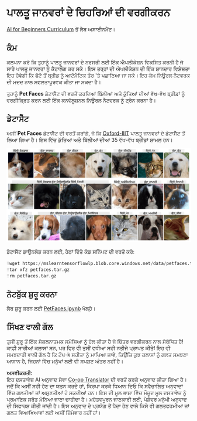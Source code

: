 <!--
CO_OP_TRANSLATOR_METADATA:
{
  "original_hash": "f3d2cee9cb3c52160419e560c57a690e",
  "translation_date": "2025-08-26T09:34:30+00:00",
  "source_file": "lessons/4-ComputerVision/07-ConvNets/lab/README.md",
  "language_code": "pa"
}
-->
# ਪਾਲਤੂ ਜਾਨਵਰਾਂ ਦੇ ਚਿਹਰਿਆਂ ਦੀ ਵਰਗੀਕਰਨ

[AI for Beginners Curriculum](https://github.com/microsoft/ai-for-beginners) ਤੋਂ ਲੈਬ ਅਸਾਈਨਮੈਂਟ।

## ਕੰਮ

ਕਲਪਨਾ ਕਰੋ ਕਿ ਤੁਹਾਨੂੰ ਪਾਲਤੂ ਜਾਨਵਰਾਂ ਦੇ ਨਰਸਰੀ ਲਈ ਇੱਕ ਐਪਲੀਕੇਸ਼ਨ ਵਿਕਸਿਤ ਕਰਨੀ ਹੈ ਜੋ ਸਾਰੇ ਪਾਲਤੂ ਜਾਨਵਰਾਂ ਨੂੰ ਕੈਟਾਲੌਗ ਕਰ ਸਕੇ। ਇਸ ਤਰ੍ਹਾਂ ਦੀ ਐਪਲੀਕੇਸ਼ਨ ਦੀ ਇੱਕ ਸ਼ਾਨਦਾਰ ਵਿਸ਼ੇਸ਼ਤਾ ਇਹ ਹੋਵੇਗੀ ਕਿ ਫੋਟੋ ਤੋਂ ਬ੍ਰੀਡ ਨੂੰ ਆਟੋਮੈਟਿਕ ਤੌਰ 'ਤੇ ਪਛਾਣਿਆ ਜਾ ਸਕੇ। ਇਹ ਕੰਮ ਨਿਊਰਲ ਨੈਟਵਰਕ ਦੀ ਮਦਦ ਨਾਲ ਸਫਲਤਾਪੂਰਵਕ ਕੀਤਾ ਜਾ ਸਕਦਾ ਹੈ।

ਤੁਹਾਨੂੰ **Pet Faces** ਡੇਟਾਸੈੱਟ ਦੀ ਵਰਤੋਂ ਕਰਦਿਆਂ ਬਿੱਲੀਆਂ ਅਤੇ ਕੁੱਤਿਆਂ ਦੀਆਂ ਵੱਖ-ਵੱਖ ਬ੍ਰੀਡਾਂ ਨੂੰ ਵਰਗੀਕ੍ਰਿਤ ਕਰਨ ਲਈ ਇੱਕ ਕਨਵੋਲੂਸ਼ਨਲ ਨਿਊਰਲ ਨੈਟਵਰਕ ਨੂੰ ਟ੍ਰੇਨ ਕਰਨਾ ਹੈ।

## ਡੇਟਾਸੈੱਟ

ਅਸੀਂ **Pet Faces** ਡੇਟਾਸੈੱਟ ਦੀ ਵਰਤੋਂ ਕਰਾਂਗੇ, ਜੋ ਕਿ [Oxford-IIIT](https://www.robots.ox.ac.uk/~vgg/data/pets/) ਪਾਲਤੂ ਜਾਨਵਰਾਂ ਦੇ ਡੇਟਾਸੈੱਟ ਤੋਂ ਲਿਆ ਗਿਆ ਹੈ। ਇਸ ਵਿੱਚ ਕੁੱਤਿਆਂ ਅਤੇ ਬਿੱਲੀਆਂ ਦੀਆਂ 35 ਵੱਖ-ਵੱਖ ਬ੍ਰੀਡਾਂ ਸ਼ਾਮਲ ਹਨ।

![ਜਿਸ ਡੇਟਾਸੈੱਟ ਨਾਲ ਅਸੀਂ ਕੰਮ ਕਰਾਂਗੇ](../../../../../../translated_images/data.50b2a9d5484bdbf0f52f5765b381cec9efe2bd296a98f007f90bedb6ac67f2a8.pa.png)

ਡੇਟਾਸੈੱਟ ਡਾਊਨਲੋਡ ਕਰਨ ਲਈ, ਹੇਠਾਂ ਦਿੱਤੇ ਕੋਡ ਸਨਿੱਪਟ ਦੀ ਵਰਤੋਂ ਕਰੋ:

```python
!wget https://mslearntensorflowlp.blob.core.windows.net/data/petfaces.tar.gz
!tar xfz petfaces.tar.gz
!rm petfaces.tar.gz
```

## ਨੋਟਬੁੱਕ ਸ਼ੁਰੂ ਕਰਨਾ

ਲੈਬ ਸ਼ੁਰੂ ਕਰਨ ਲਈ [PetFaces.ipynb](../../../../../../lessons/4-ComputerVision/07-ConvNets/lab/PetFaces.ipynb) ਖੋਲ੍ਹੋ।

## ਸਿੱਖਣ ਵਾਲੀ ਗੱਲ

ਤੁਸੀਂ ਸ਼ੁਰੂ ਤੋਂ ਇੱਕ ਸੰਕਲਨਾਤਮਕ ਸਮੱਸਿਆ ਨੂੰ ਹੱਲ ਕੀਤਾ ਹੈ ਜੋ ਚਿੱਤਰ ਵਰਗੀਕਰਨ ਨਾਲ ਸੰਬੰਧਿਤ ਹੈ! ਕਾਫ਼ੀ ਸਾਰੀਆਂ ਕਲਾਸਾਂ ਸਨ, ਪਰ ਫਿਰ ਵੀ ਤੁਸੀਂ ਵਧੀਆ ਸਹੀ ਨਤੀਜੇ ਪ੍ਰਾਪਤ ਕੀਤੇ! ਇਹ ਵੀ ਸਮਝਦਾਰੀ ਵਾਲੀ ਗੱਲ ਹੈ ਕਿ ਟੌਪ-k ਸਹੀਤਾ ਨੂੰ ਮਾਪਿਆ ਜਾਵੇ, ਕਿਉਂਕਿ ਕੁਝ ਕਲਾਸਾਂ ਨੂੰ ਗਲਤ ਸਮਝਣਾ ਆਸਾਨ ਹੈ, ਜਿਹਨਾਂ ਵਿੱਚ ਮਨੁੱਖਾਂ ਲਈ ਵੀ ਸਪਸ਼ਟ ਅੰਤਰ ਨਹੀਂ ਹੈ।

**ਅਸਵੀਕਰਤੀ**:  
ਇਹ ਦਸਤਾਵੇਜ਼ AI ਅਨੁਵਾਦ ਸੇਵਾ [Co-op Translator](https://github.com/Azure/co-op-translator) ਦੀ ਵਰਤੋਂ ਕਰਕੇ ਅਨੁਵਾਦ ਕੀਤਾ ਗਿਆ ਹੈ। ਜਦੋਂ ਕਿ ਅਸੀਂ ਸਹੀ ਹੋਣ ਦਾ ਯਤਨ ਕਰਦੇ ਹਾਂ, ਕਿਰਪਾ ਕਰਕੇ ਧਿਆਨ ਦਿਓ ਕਿ ਸਵੈਚਾਲਿਤ ਅਨੁਵਾਦਾਂ ਵਿੱਚ ਗਲਤੀਆਂ ਜਾਂ ਅਸੁਣਤੀਆਂ ਹੋ ਸਕਦੀਆਂ ਹਨ। ਇਸ ਦੀ ਮੂਲ ਭਾਸ਼ਾ ਵਿੱਚ ਮੌਜੂਦ ਮੂਲ ਦਸਤਾਵੇਜ਼ ਨੂੰ ਪ੍ਰਮਾਣਿਕ ਸਰੋਤ ਮੰਨਿਆ ਜਾਣਾ ਚਾਹੀਦਾ ਹੈ। ਮਹੱਤਵਪੂਰਨ ਜਾਣਕਾਰੀ ਲਈ, ਪੇਸ਼ੇਵਰ ਮਨੁੱਖੀ ਅਨੁਵਾਦ ਦੀ ਸਿਫਾਰਸ਼ ਕੀਤੀ ਜਾਂਦੀ ਹੈ। ਇਸ ਅਨੁਵਾਦ ਦੇ ਪ੍ਰਯੋਗ ਤੋਂ ਪੈਦਾ ਹੋਣ ਵਾਲੇ ਕਿਸੇ ਵੀ ਗਲਤਫਹਮੀਆਂ ਜਾਂ ਗਲਤ ਵਿਆਖਿਆਵਾਂ ਲਈ ਅਸੀਂ ਜ਼ਿੰਮੇਵਾਰ ਨਹੀਂ ਹਾਂ।